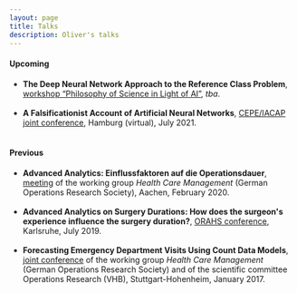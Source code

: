 ```yaml
---
layout: page
title: Talks
description: Oliver's talks
---
```


<h4>Upcoming</h4>

<ul>
<li><b>The Deep Neural Network Approach to the Reference Class Problem</b>, <a href="https://sites.google.com/view/philsciai/home" target="_blank">workshop &ldquo;Philosophy of Science in Light of AI&rdquo;</a>, <em>tba</em>.<br><br>
</li>

<li><b>A Falsificationist Account of Artificial Neural Networks</b>, <a href="https://www.inf.uni-hamburg.de/en/inst/ab/eit/cepe-iacap2021.html" target="_blank">CEPE/IACAP joint conference</a>, Hamburg (virtual), July 2021.<br><br>
</li>
</ul>



<h4>Previous</h4>

<ul>
<li><b>Advanced Analytics: Einflussfaktoren auf die Operationsdauer</b>, <a href="http://gor-hcm.de/2020-aachen/" target="_blank">meeting</a> of the working group <em>Health Care Management</em> (German Operations Research Society), Aachen, February 2020.<br><br>
</li>

<li><b>Advanced Analytics on Surgery Durations: How does the surgeon's experience influence the surgery
duration?</b>, <a href="https://orahs2019.de/" target="_blank">ORAHS conference</a>, Karlsruhe, July 2019.<br><br>
</li>

<li><b>Forecasting Emergency Department Visits Using Count Data Models</b>, <a href="http://gor-hcm.de/wp-content/uploads/2017/01/Programm-Wissenschaftliche-Kommission-und-GOR-HCM-2017.pdf" target="_blank">joint conference</a> of the working group <em>Health Care Management</em> (German Operations Research Society) and of the scientific committee Operations Research (VHB), Stuttgart-Hohenheim, January 2017.<br><br>
</li>
</ul>